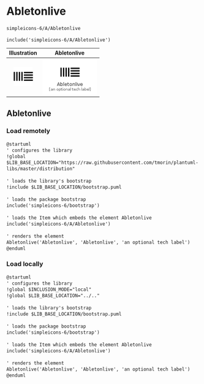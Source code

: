 # Abletonlive


```text
simpleicons-6/A/Abletonlive
```

```text
include('simpleicons-6/A/Abletonlive')
```



| Illustration | Abletonlive |
| :---: | :---: |
| ![illustration for Illustration](../../simpleicons-6/A/Abletonlive.png) | ![illustration for Abletonlive](../../simpleicons-6/A/Abletonlive.Local.png) |




## Abletonlive

### Load remotely
```plantuml
@startuml
' configures the library
!global $LIB_BASE_LOCATION="https://raw.githubusercontent.com/tmorin/plantuml-libs/master/distribution"

' loads the library's bootstrap
!include $LIB_BASE_LOCATION/bootstrap.puml

' loads the package bootstrap
include('simpleicons-6/bootstrap')

' loads the Item which embeds the element Abletonlive
include('simpleicons-6/A/Abletonlive')

' renders the element
Abletonlive('Abletonlive', 'Abletonlive', 'an optional tech label')
@enduml
```

### Load locally
```plantuml
@startuml
' configures the library
!global $INCLUSION_MODE="local"
!global $LIB_BASE_LOCATION="../.."

' loads the library's bootstrap
!include $LIB_BASE_LOCATION/bootstrap.puml

' loads the package bootstrap
include('simpleicons-6/bootstrap')

' loads the Item which embeds the element Abletonlive
include('simpleicons-6/A/Abletonlive')

' renders the element
Abletonlive('Abletonlive', 'Abletonlive', 'an optional tech label')
@enduml
```

